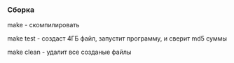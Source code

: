 ### Сборка
make - скомпилировать

make test - создаст 4ГБ файл, запустит программу, и сверит md5 суммы

make clean - удалит все созданые файлы